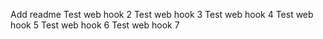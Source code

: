 Add readme 
Test web hook 2
Test web hook 3
Test web hook 4
Test web hook 5
Test web hook 6
Test web hook 7
